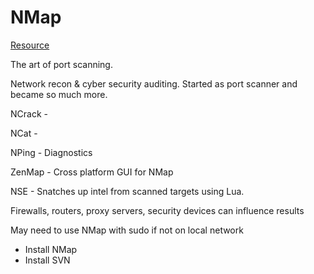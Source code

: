 # NMap
[Resource](https://www.youtube.com/watch?v=GWztIi4m7_0&ab_channel=CodeGreen)

The art of port scanning.

Network recon & cyber security auditing. Started as port scanner and became so much more.

NCrack - 

NCat - 

NPing - Diagnostics

ZenMap - Cross platform GUI for NMap

NSE - Snatches up intel from scanned targets using Lua.

Firewalls, routers, proxy servers, security devices can influence results

May need to use NMap with sudo if not on local network


- Install NMap 
- Install SVN
